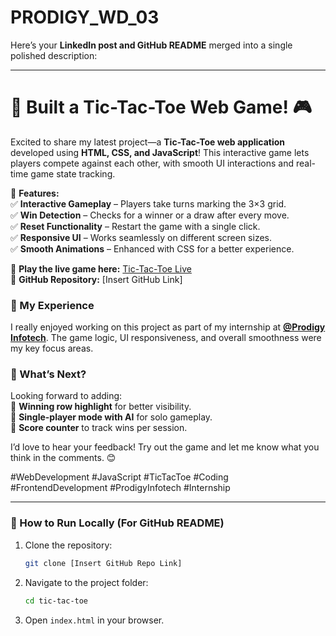 # PRODIGY_WD_03

Here’s your **LinkedIn post and GitHub README** merged into a single polished description:  

---

# 🚀 Built a Tic-Tac-Toe Web Game! 🎮  

Excited to share my latest project—a **Tic-Tac-Toe web application** developed using **HTML, CSS, and JavaScript**! This interactive game lets players compete against each other, with smooth UI interactions and real-time game state tracking.  

🔹 **Features:**  
✅ **Interactive Gameplay** – Players take turns marking the 3×3 grid.  
✅ **Win Detection** – Checks for a winner or a draw after every move.  
✅ **Reset Functionality** – Restart the game with a single click.  
✅ **Responsive UI** – Works seamlessly on different screen sizes.  
✅ **Smooth Animations** – Enhanced with CSS for a better experience.  

🔗 **Play the live game here:** [Tic-Tac-Toe Live](https://tic-tak-toe-x-o.netlify.app/)  
🔗 **GitHub Repository:** [Insert GitHub Link]  

### 🚀 My Experience  
I really enjoyed working on this project as part of my internship at **[@Prodigy Infotech](https://www.linkedin.com/company/prodigy-infotech/)**. The game logic, UI responsiveness, and overall smoothness were my key focus areas.  

### 🔹 What’s Next?  
Looking forward to adding:  
🔹 **Winning row highlight** for better visibility.  
🔹 **Single-player mode with AI** for solo gameplay.  
🔹 **Score counter** to track wins per session.  

I’d love to hear your feedback! Try out the game and let me know what you think in the comments. 😊  

#WebDevelopment #JavaScript #TicTacToe #Coding #FrontendDevelopment #ProdigyInfotech #Internship  

---

### 📂 How to Run Locally (For GitHub README)  
1. Clone the repository:  
   ```bash
   git clone [Insert GitHub Repo Link]
   ```  
2. Navigate to the project folder:  
   ```bash
   cd tic-tac-toe
   ```  
3. Open `index.html` in your browser.  
